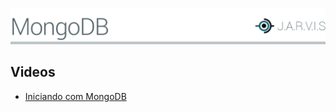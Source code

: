 ![](../_covers/png/cover-mongodb.png)

## Videos
- [Iniciando com MongoDB](https://www.youtube.com/watch?v=Ff4_DNKKPeo)